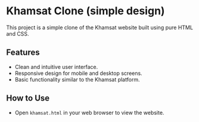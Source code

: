 # Khamsat Clone (simple design)

This project is a simple clone of the Khamsat website built using pure HTML and CSS.

## Features

- Clean and intuitive user interface.
- Responsive design for mobile and desktop screens.
- Basic functionality similar to the Khamsat platform.

## How to Use
- Open `khamsat.html` in your web browser to view the website.

